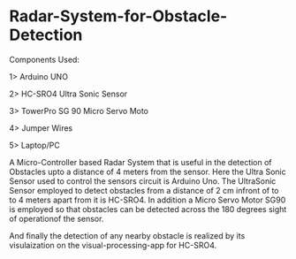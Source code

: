 # Radar-System-for-Obstacle-Detection
Components Used:

1> Arduino UNO

2> HC-SRO4 Ultra Sonic Sensor

3> TowerPro SG 90 Micro Servo Moto

4> Jumper Wires 

5> Laptop/PC




A Micro-Controller based Radar System that is useful in the detection of Obstacles upto a distance of 4 meters from the sensor. 
Here the Ultra Sonic Sensor used to control the sensors circuit is Arduino Uno. The UltraSonic Sensor employed to detect obstacles from a distance of 2 cm infront of to to 4 meters apart from it is HC-SRO4. 
In addition a Micro Servo Motor SG90 is employed so that obstacles can be detected across the 180 degrees sight of operationof the sensor.

And finally the detection of any nearby obstacle is realized by its visulaization on the visual-processing-app for HC-SRO4.
